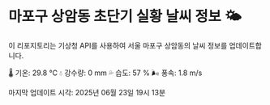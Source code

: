 
# 마포구 상암동 초단기 실황 날씨 정보 🌤️

이 리포지토리는 기상청 API를 사용하여 서울 마포구 상암동의 날씨 정보를 업데이트합니다. 

🌡️ 기온: 29.8 ℃
💧 강수량: 0 mm
💦 습도: 57 %
🌬️ 풍속: 1.8 m/s

마지막 업데이트 시각: 2025년 06월 23일 19시 13분    
